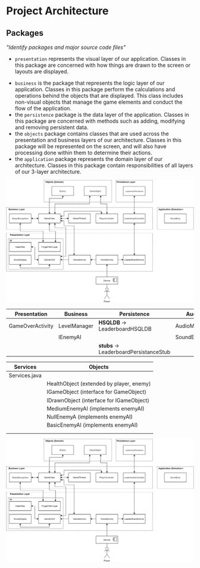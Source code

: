 # Project Architecture

## Packages

*"Identify packages and major source code files"*

* `presentation` represents the visual layer of our application. Classes in this package are concerned with how things are drawn to the screen or layouts are displayed.
- `business` is the package that represents the logic layer of our application. Classes in this package perform the calculations and operations behind the objects that are displayed. This class includes non-visual objects that manage the game elements and conduct the flow of the application.
-  the `persistence` package is the data layer of the application. Classes in this package are concerned with methods such as adding, modifying and removing persistent data.
- the `objects` package contains classes that are used across the presentation and business layers of our architecture. Classes in this package will be represented on the screen, and will also have processing done within them to determine their actions.
- the `application` package represents the domain layer of our architecture. Classes in this package contain responsibilities of all layers of our 3-layer architecture.


![Architecture Diagram](architecture_diagram.png)

| **Presentation** | **Business** | **Persistence**                         | **Audio**    |
| ---------------- | ------------ | --------------------------------------- | ------------ |
| GameOverActivity | LevelManager | **HSQLDB** -> LeaderboardHSQLDB         | AudioManager |
|                  | IEnemyAI     |                                         | SoundEvent   |
|                  |              | **stubs** -> LeaderboardPersistanceStub |              |

| **Services**  | **Objects**                              |
| ------------- | ---------------------------------------- |
| Services.java |                                          |
|               | HealthObject (extended by player, enemy) |
|               | IGameObject (interface for GameObject)   |
|               | IDrawnObject (interface for IGameObject) |
|               | MediumEnemyAI (implements enemyAI)       |
|               | NullEnemyA (implements enemyAI)          |
|               | BasicEnemyAI (implements enemyAI)        |
|               |                                          |
|               |                                          |


![Architecture Diagram](architecture_diagram.png)
